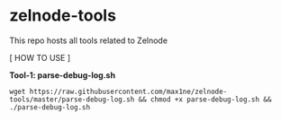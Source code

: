 # zelnode-tools
This repo hosts all tools related to Zelnode

[ HOW TO USE ]

**Tool-1: parse-debug-log.sh**

`wget https://raw.githubusercontent.com/max1ne/zelnode-tools/master/parse-debug-log.sh && chmod +x parse-debug-log.sh && ./parse-debug-log.sh`
